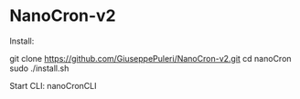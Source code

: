 # NanoCron-v2
Install:

git clone https://github.com/GiuseppePuleri/NanoCron-v2.git
cd nanoCron
sudo ./install.sh

Start CLI: nanoCronCLI
